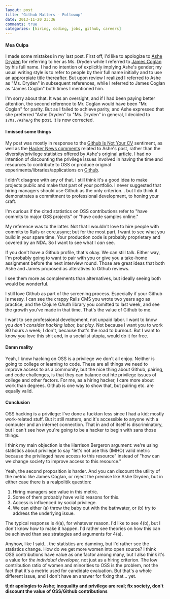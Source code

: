```yaml
---
layout: post
title: "Github Matters - Followup"
date: 2013-11-20 23:36
comments: true
categories: [hiring, coding, jobs, github, careers]
---
```


#### Mea Culpa

I made some mistakes in my last post. First off, I'd like to apologize to [Ashe Dryden](http://ashedryden.com/) for referring to her as Ms. Dryden while I referred to [James Coglan](http://jcoglan.com/) by his full name. I had no intention of explicitly implying Ashe's gender; my usual writing style is to refer to people by their full name initially and to use an approrpiate title thereafter. But upon review I realized I referred to Ashe as "Ms. Dryden" in subsequent references, while I referred to James Coglan as "James Coglan" both times I mentioned him. 

I'm sorry about that. It was an oversight, and if I had been paying better attention, the second reference to Mr. Coglan would have been "Mr. Coglan" for parity. But as I failed to achieve parity, and Ashe expressed that she preferred "Ashe Dryden" to "Ms. Dryden" in general, I decided to `s/Ms./Ashe/g` the post. It is now corrected.

<!-- more -->

#### I missed some things

My post was mostly in response to the [Github Is Not Your CV](https://blog.jcoglan.com/2013/11/15/why-github-is-not-your-cv/) sentiment, as well as the [Hacker News comments](https://news.ycombinator.com/item?id=6728417) related to Ashe's post, rather than the diversity/privilege statistics offered by Ashe's [original article](http://ashedryden.com/blog/the-ethics-of-unpaid-labor-and-the-oss-community). I had no intention of discounting the privilege issues involved in having the time and resources to contribute to OSS or produce original experiments/libraries/applications on [Github](https://github.com).

I didn't disagree with any of that. I still think it's a good idea to make projects public and make that part of your portfolio. I never suggested that hiring managers should use Github as the only criterion... but I do think it demonstrates a commitment to professional development, to honing your craft. 

I'm curious if the cited statistics on OSS contributions refer to "have commits to major OSS projects" or "have code samples online."

My reference was to the latter. Not that I wouldn't love to hire people with commits to Rails or core.async; but for the most part, I want to see what you build in your spare time. Your production code is probably proprietary and covered by an NDA. So I want to see what I _can_ see.

If you don't have a Github profile, that's okay. We can still talk. Either way, I'm probably going to want to pair with you or give you a take-home assignment before the next interview round. Those are great ideas that both Ashe and James proposed as alteratives to Github reviews. 

I see them more as complements than alternatives, but ideally seeing both would be wonderful.

I still love Github as part of the screening process. Especially if your Github is messy. I can see the crappy Rails CMS you wrote two years ago as practice, and the Clojure OAuth library you comitted to last week, and see the growth you've made in that time. That's the value of Github to me.

I want to see professional development, not unpaid labor. I want to know you _don't consider hacking labor, but play._ Not because I want you to work 80 hours a week; I don't, because that's the road to burnout. But I want to know you love this shit and, in a socialist utopia, would do it for free.

#### Damn reality

Yeah, I know hacking on OSS is a privilege we don't all enjoy. Neither is going to college or learning to code. These are all things we need to improve access to as a community, but the nice thing about Github, pairing, and code challenges, is that they can balance out hte privilege issues of college and other factors. For me, as a hiring hacker, I care more about work than degrees. Github is one way to show that, but pairing etc. are equally valid.

#### Conclusion

OSS hacking is a privilege: I've done a fuckton less since I had a kid; mostly work-related stuff. But it still matters, and it's accessible to anyone with a computer and an internet connection. That in and of itself is discriminatory, but I can't see how you're going to be a hacker to begin with sans those things.

I think my main objection is the Harrison Bergeron argument: we're using statistics about privilege to say "let's not use this (IMHO) valid metric because the privileged have access to this resource" instead of "how can we change society to improve access to this resource."

Yeah, the second proposition is harder. And you can discount the utility of the metric like James Coglan, or reject the premise like Ashe Dryden, but in either case there is a realpolitik question:

1. Hiring managers see value in this metric.
2. Some of them probably have valid reasons for this.
3. Access is influenced by social privilege.
4. We can either (a) throw the baby out with the bathwater, or (b) try to address the underlying issue.

The typical response is 4(a), for whatever reason. I'd like to see 4(b), but I don't know how to make it happen. I'd rather see theories on how this can be achieved than see strategies and arguments for 4(a).

Anyhow, like I said... the statistics are damning, but I'd rather see the statistics change. How do we get more women into open source? I think OSS contributions have value as one factor among many, but I also think it's a value for _the individual developer,_ not just as a hiring criterion. The low contribution ratio of women and minorities to OSS is the problem, not the fact that it's a metric used for candidate evaluation. But that's a whole different issue, and I don't have an answer for fixing that... yet.

**tl;dr apologies to Ashe; inequality and privilege are real; fix society, don't discount the value of OSS/Github contributions**

